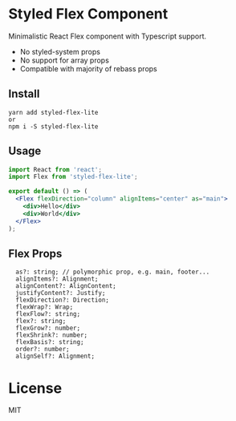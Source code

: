 # Styled Flex Component

Minimalistic React Flex component with Typescript support.

- No styled-system props
- No support for array props
- Compatible with majority of rebass props

## Install

```
yarn add styled-flex-lite
or
npm i -S styled-flex-lite
```

## Usage

```jsx
import React from 'react';
import Flex from 'styled-flex-lite';

export default () => (
  <Flex flexDirection="column" alignItems="center" as="main">
    <div>Hello</div>
    <div>World</div>
  </Flex>
);
```

## Flex Props

```
  as?: string; // polymorphic prop, e.g. main, footer...
  alignItems?: Alignment;
  alignContent?: AlignContent;
  justifyContent?: Justify;
  flexDirection?: Direction;
  flexWrap?: Wrap;
  flexFlow?: string;
  flex?: string;
  flexGrow?: number;
  flexShrink?: number;
  flexBasis?: string;
  order?: number;
  alignSelf?: Alignment;
```

# License

MIT
